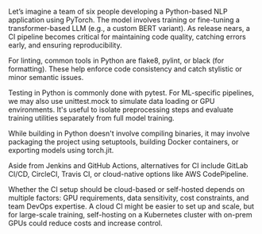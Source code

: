 Let’s imagine a team of six people developing a Python-based NLP application using PyTorch. The model involves training or fine-tuning a transformer-based LLM (e.g., a custom BERT variant). As release nears, a CI pipeline becomes critical for maintaining code quality, catching errors early, and ensuring reproducibility.

For linting, common tools in Python are flake8, pylint, or black (for formatting). These help enforce code consistency and catch stylistic or minor semantic issues.

Testing in Python is commonly done with pytest. For ML-specific pipelines, we may also use unittest.mock to simulate data loading or GPU environments. It's useful to isolate preprocessing steps and evaluate training utilities separately from full model training.

While building in Python doesn't involve compiling binaries, it may involve packaging the project using setuptools, building Docker containers, or exporting models using torch.jit.

Aside from Jenkins and GitHub Actions, alternatives for CI include GitLab CI/CD, CircleCI, Travis CI, or cloud-native options like AWS CodePipeline.

Whether the CI setup should be cloud-based or self-hosted depends on multiple factors: GPU requirements, data sensitivity, cost constraints, and team DevOps expertise. A cloud CI might be easier to set up and scale, but for large-scale training, self-hosting on a Kubernetes cluster with on-prem GPUs could reduce costs and increase control.